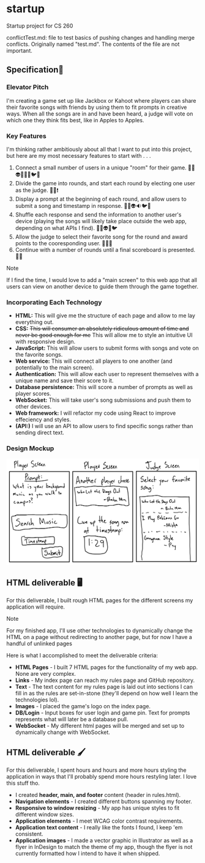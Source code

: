 # startup
Startup project for CS 260

conflictTest.md: file to test basics of pushing changes and handling merge conflicts. Originally named "test.md". The contents of the file are not important.

## Specification🔎
### Elevator Pitch

I'm creating a game set up like Jackbox or Kahoot where players can share their favorite songs with friends by using them to fit prompts in creative ways. When all the songs are in and have been heard, a judge will vote on which one they think fits best, like in Apples to Apples.

### Key Features

I'm thinking rather ambitiously about all that I want to put into this project, but here are my most necessary features to start with . . . 
  1. Connect a small number of users in a unique "room" for their game. 🐸📱👽📱🐶📱🐦📱
  2. Divide the game into rounds, and start each round by electing one user as the judge. 🐶📱❗
  3. Display a prompt at the beginning of each round, and allow users to submit a song and timestamp in response. 🐸🎵👽🔉🐦💭
  4. Shuffle each response and send the information to another user's device (playing the songs will likely take place outside the web app, depending on what APIs I find). 🐸🔀👽🔀🐦
  5. Allow the judge to select their favorite song for the round and award points to the cooresponding user. 🐶🎵💗
  6. Continue with a number of rounds until a final scoreboard is presented. 💯🐸
> [!NOTE]
> If I find the time, I would love to add a "main screen" to this web app that all users can view on another device to guide them through the game together.

### Incorporating Each Technology
- **HTML:** This will give me the structure of each page and allow to me lay everything out.
- **CSS:** ~~This will consumer an absolutely ridiculous amount of time and never be good enough for me~~ This will allow me to style an intuitive UI with responsive design.
- **JavaScript:** This will allow users to submit forms with songs and vote on the favorite songs.
- **Web service:** This will connect all players to one another (and potentially to the main screen).
- **Authentication:** This will allow each user to represent themselves with a unique name and save their score to it.
- **Database persistence:** This will score a number of prompts as well as player scores.
- **WebSocket:** This will take user's song submissions and push them to other devices.
- **Web framework:** I will refactor my code using React to improve effeciency and styles.
- **(API:)** I will use an API to allow users to find specific songs rather than sending direct text.

### Design Mockup
![Three wireframes roughly sketched displaying frames to select songs and timestamps, receive songs and timestamps, and vote on a favorite song.](https://github.com/McChug/startup/blob/main/CS260_Wirefames.jpg)

## HTML deliverable 🖥️

For this deliverable, I built rough HTML pages for the different screens my application will require.

> [!NOTE]
> For my finished app, I'll use other technologies to dynamically change the HTML on a page without redirecting to another page, but for now I have a handful of unlinked pages

Here is what I accomplished to meet the deliverable criteria:
- **HTML Pages** - I built 7 HTML pages for the functionality of my web app. None are very complex.
- **Links** - My index page can reach my rules page and GitHub repository.
- **Text** - The text content for my rules page is laid out into sections I can fill in as the rules are set-in-stone (they'll depend on how well I learn the technologies lol).
- **Images** - I placed the game's logo on the index page.
- **DB/Login** - Input boxes for user login and game pin. Text for prompts represents what will later be a database pull.
- **WebSocket** - My different html pages will be merged and set up to dynamically change with WebSocket.

## HTML deliverable 🖌️

For this deliverable, I spent hours and hours and more hours styling the application in ways that I'll probably spend more hours restyling later. I love this stuff tho.

- I created **header, main, and footer** content (header in rules.html).
- **Navigation elements** - I created different buttons spanning my footer.
- **Responsive to window resizing** - My app has unique styles to fit different window sizes.
- **Application elements** - I meet WCAG color contrast requirements.
- **Application text content** - I really like the fonts I found, I keep 'em consistent.
- **Application images** - I made a vector graphic in Illustrator as well as a flyer in InDesign to match the theme of my app, though the flyer is not currently formatted how I intend to have it when shipped.

